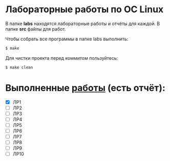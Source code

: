 # Лабораторные работы по ОС Linux

В папке **labs** находятся лабораторные работы и отчёты для каждой.
В папке **src** файлы для работ.

Чтобы собрать все программы в папке labs выполнить:
```bash
$ make
```
Для чистки проекта перед коммитом пользуйтесь:
```bash
$ make clean
```

# Выполненные [работы](https://github.com/wooftown/spbstu-os-labs/tree/master/labs) (есть отчёт):
- [x] ЛР1
- [ ] ЛР2
- [ ] ЛР3
- [ ] ЛР4
- [ ] ЛР5
- [ ] ЛР6
- [ ] ЛР7
- [ ] ЛР8
- [ ] ЛР9
- [ ] ЛР10
